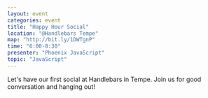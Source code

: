 ```yaml
---
layout: event
categories: event
title: "Happy Hour Social"
location: "@Handlebars Tempe"
map: "http://bit.ly/1DWTgnP"
time: "6:00-8:30"
presenter: "Phoenix JavaScript"
topic: "JavaScript"
---
```


Let's have our first social at Handlebars in Tempe. Join us for good conversation and hanging out!